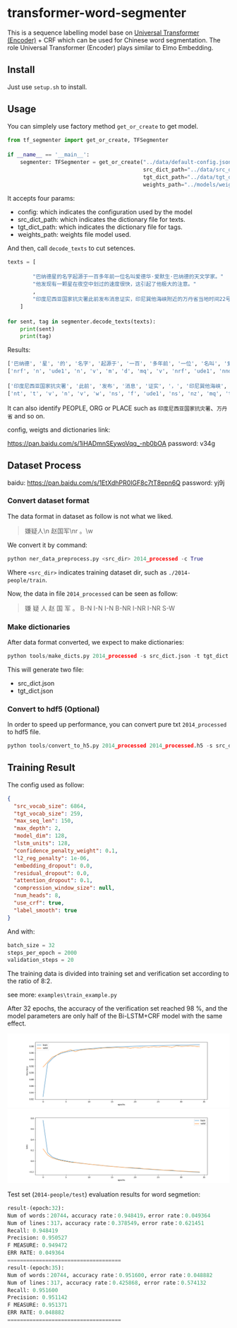 # transformer-word-segmenter

This is a sequence labelling model base on [Universal Transformer (Encoder)](https://arxiv.org/abs/1807.03819) + CRF which can be used for Chinese word segmentation. The role Universal Transformer (Encoder) plays similar to Elmo Embedding.

## Install

Just use `setup.sh` to install.

## Usage

You can simplely use factory method `get_or_create` to get model.

```python
from tf_segmenter import get_or_create, TFSegmenter

if __name__ == '__main__':
    segmenter: TFSegmenter = get_or_create("../data/default-config.json",
                                           src_dict_path="../data/src_dict.json",
                                           tgt_dict_path="../data/tgt_dict.json",
                                           weights_path="../models/weights.129-0.00.h5")
```

It accepts four params:

- config: which indicates the configuration used by the model
- src_dict_path: which indicates the dictionary file for texts.
- tgt_dict_path: which indicates the dictionary file for tags.
- weights_path: weights file model used.

And then, call `decode_texts` to cut setences.

```python
texts = [

        "巴纳德星的名字起源于一百多年前一位名叫爱德华·爱默生·巴纳德的天文学家。"
        "他发现有一颗星在夜空中划过的速度很快，这引起了他极大的注意。"
        ,
        "印度尼西亚国家抗灾署此前发布消息证实，印尼巽他海峡附近的万丹省当地时间22号晚遭海啸袭击。"
    ]

for sent, tag in segmenter.decode_texts(texts):
    print(sent)
    print(tag)
```

Results:

```python
['巴纳德', '星', '的', '名字', '起源于', '一百', '多年前', '一位', '名叫', '爱德华·爱默生·巴纳德', '的', '天文学家', '。', '他', '发现', '有', '一颗', '星', '在', '夜空', '中', '划过', '的', '速度', '很快', '，', '这', '引起', '了', '他', '极大', '的', '注意', '。']
['nrf', 'n', 'ude1', 'n', 'v', 'm', 'd', 'mq', 'v', 'nrf', 'ude1', 'nnd', 'w', 'rr', 'v', 'vyou', 'mq', 'n', 'p', 'n', 'f', 'v', 'ude1', 'n', 'd', 'w', 'rzv', 'v', 'ule', 'rr', 'a', 'ude1', 'vn', 'w']

['印度尼西亚国家抗灾署', '此前', '发布', '消息', '证实', '，', '印尼巽他海峡', '附近', '的', '万丹省', '当地时间', '22号', '晚', '遭', '海啸', '袭击', '。']
['nt', 't', 'v', 'n', 'v', 'w', 'ns', 'f', 'ude1', 'ns', 'nz', 'mq', 'tg', 'v', 'n', 'vn', 'w']


```

It can also identify PEOPLE, ORG or PLACE such as `印度尼西亚国家抗灾署`、`万丹省` and so on.

config, weigts and dictionaries link:

https://pan.baidu.com/s/1iHADmnSEywoVqq_-nb0bOA password: v34g

## Dataset Process

baidu: https://pan.baidu.com/s/1EtXdhPR0lGF8c7tT8epn6Q password: yj9j

### Convert dataset format

The data format in dataset as follow is not what we liked.

> 嫌疑人\n 赵国军\nr 。\w

We convert it by command:

```python
python ner_data_preprocess.py <src_dir> 2014_processed -c True
```

Where `<src_dir>` indicates training dataset dir, such as `./2014-people/train`.

Now, the data in file `2014_processed` can be seen as follow:




> 嫌 疑 人 赵 国 军 。    B-N I-N I-N B-NR I-NR I-NR S-W

### Make dictionaries

After data format converted, we expect to make dictionaries:

```python
python tools/make_dicts.py 2014_processed -s src_dict.json -t tgt_dict.json
```

This will generate two file:

- src_dict.json
- tgt_dict.json

### Convert to hdf5 (Optional)

In order to speed up performance, you can convert pure txt `2014_processed` to hdf5 file.

```python
python tools/convert_to_h5.py 2014_processed 2014_processed.h5 -s src_dict.json -t tgt_dict.json
```

## Training Result

The config used as follow:

```json
{
  "src_vocab_size": 6864,
  "tgt_vocab_size": 259,
  "max_seq_len": 150,
  "max_depth": 2,
  "model_dim": 128,
  "lstm_units": 128,
  "confidence_penalty_weight": 0.1,
  "l2_reg_penalty": 1e-06,
  "embedding_dropout": 0.0,
  "residual_dropout": 0.0,
  "attention_dropout": 0.1,
  "compression_window_size": null,
  "num_heads": 8,
  "use_crf": true,
  "label_smooth": true
}
```

And with:

```python
batch_size = 32
steps_per_epoch = 2000
validation_steps = 20
```

The training data is divided into training set and verification set according to the ratio of 8:2.

see more: `examples\train_example.py`

After 32 epochs, the accuracy of the verification set reached 98 %, and the model parameters are only half of the Bi-LSTM+CRF model with the same effect.

<div>
    <img src="assets/accuracy.png">
    <img src="assets/loss.png">
</div>

Test set (`2014-people/test`) evaluation results for word segmetion:

```python
result-(epoch:32):
Num of words：20744，accuracy rate：0.948419，error rate：0.049364
Num of lines：317，accuracy rate：0.378549，error rate：0.621451
Recall: 0.948419
Precision: 0.950527
F MEASURE: 0.949472
ERR RATE: 0.049364
====================================
result-(epoch:35):
Num of words：20744, accuracy rate：0.951600, error rate：0.048882
Num of lines：317, accuracy rate：0.425868, error rate：0.574132
Recall: 0.951600
Precision: 0.951142
F MEASURE: 0.951371
ERR RATE: 0.048882
====================================
```